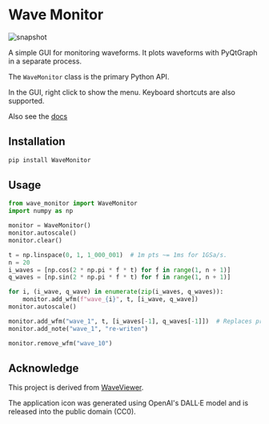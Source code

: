 # Wave Monitor

![snapshot](https://qiujv.github.io/WaveMonitor/assets/snapshot.png)

A simple GUI for monitoring waveforms. It plots waveforms with PyQtGraph in a separate process.

The `WaveMonitor` class is the primary Python API.

In the GUI, right click to show the menu. Keyboard shortcuts are also supported.

Also see the [docs](https://qiujv.github.io/WaveMonitor/)

## Installation

```bash
pip install WaveMonitor
```

## Usage

```python
from wave_monitor import WaveMonitor
import numpy as np

monitor = WaveMonitor()
monitor.autoscale()
monitor.clear()

t = np.linspace(0, 1, 1_000_001)  # 1m pts ~= 1ms for 1GSa/s.
n = 20
i_waves = [np.cos(2 * np.pi * f * t) for f in range(1, n + 1)]
q_waves = [np.sin(2 * np.pi * f * t) for f in range(1, n + 1)]

for i, (i_wave, q_wave) in enumerate(zip(i_waves, q_waves)):
    monitor.add_wfm(f"wave_{i}", t, [i_wave, q_wave])
monitor.autoscale()

monitor.add_wfm("wave_1", t, [i_waves[-1], q_waves[-1]])  # Replaces previous wfm.
monitor.add_note("wave_1", "re-writen")

monitor.remove_wfm("wave_10")
```

## Acknowledge

This project is derived from [WaveViewer](https://github.com/kahojyun/wave-viewer).

The application icon was generated using OpenAI's DALL·E model and is released into the public domain (CC0).

